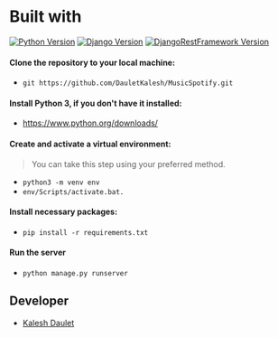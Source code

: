 # Built with
[![Python Version](https://img.shields.io/badge/python-3.8.1-orange.svg)](https://python.org)
[![Django Version](https://img.shields.io/badge/django-3.1.7-orange)](https://www.djangoproject.com/)
[![DjangoRestFramework Version](https://img.shields.io/badge/djangorestframework-3.13.1-orange)](https://www.django-rest-framework.org/)

#### Clone the repository to your local machine:
* `git https://github.com/DauletKalesh/MusicSpotify.git`
#### Install Python 3, if you don't have it installed:
* https://www.python.org/downloads/
#### Create and activate a virtual environment:
> You can take this step using your preferred method.
* `python3 -m venv env`
* `env/Scripts/activate.bat.`
#### Install necessary packages:
* `pip install -r requirements.txt`
#### Run the server
* `python manage.py runserver`
## Developer
* [Kalesh Daulet](https://github.com/DauletKalesh/)


